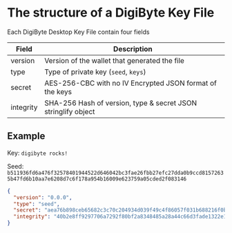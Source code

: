 # The structure of a DigiByte Key File

Each DigiByte Desktop Key File contain four fields 

| Field     | Description                                                   |
|-----------|---------------------------------------------------------------|
| version   | Version of the wallet that generated the file                 |
| type      | Type of private key (`seed`, `keys`)                          |
| secret    | AES-256-CBC with no IV Encrypted JSON format of the keys      |
| integrity | SHA-256 Hash of version, type & secret JSON stringlify object |

## Example

Key: `digibyte rocks!`

Seed: `b511936fd6a476f32578401944522d646042bc3fae26fbb27efc27dda0b9ccd81572635b47fd6b10aa7e6208d7c6f178a954b16009e623759a05cded2f083146`

```json
{
  "version": "0.0.0",
  "type": "seed",
  "secret": "aea76b898ceb65682c3c70c204934d039f49c4f86057f031b688216f0bec409638d312c428075b5208520c6f584c796ebea69d9b8b2ef853eae9ceed5943e91cf5d1baa8939601c39af3938f6699ab85",
  "integrity": "40b2e8ff9297706a7292f80bf2a8348485a28a44c66d3fade1322e10f89b1ee6"
}
```